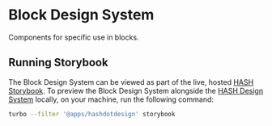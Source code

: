 [hash design system]: ../design-system
[hash storybook]: https://hash.design/?utm_medium=organic&utm_source=github_readme_hash-repo_block-design-system

# Block Design System

Components for specific use in blocks.

## Running Storybook

The Block Design System can be viewed as part of the live, hosted [HASH Storybook]. To preview the Block Design System alongside the [HASH Design System] locally, on your machine, run the following command:

```bash
turbo --filter '@apps/hashdotdesign' storybook
```
